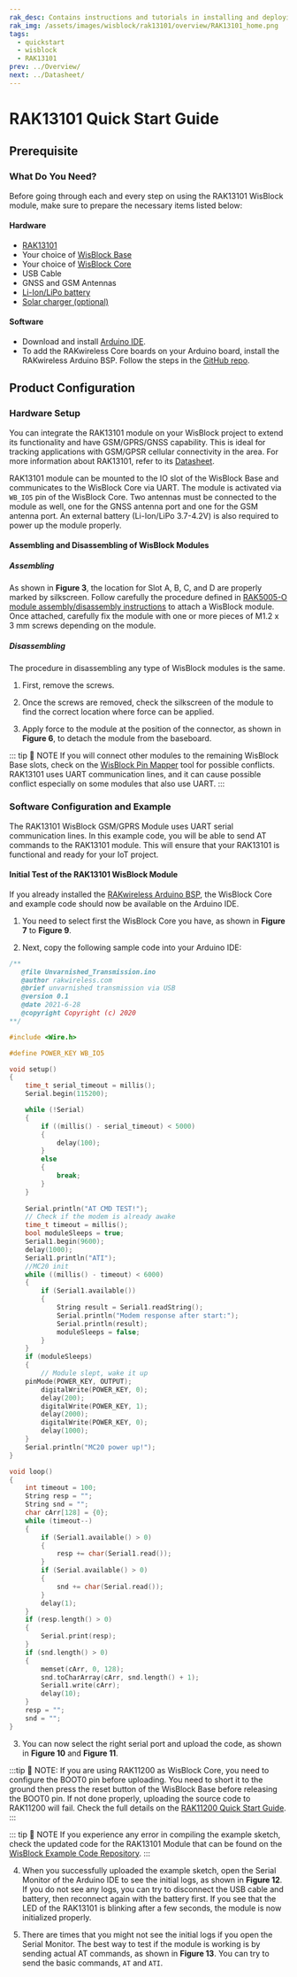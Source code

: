 ```yaml
---
rak_desc: Contains instructions and tutorials in installing and deploying your RAK13101. Instructions are written in a detailed and step-by-step manner for an easier experience in setting up your device. Aside from the hardware configuration, it also contains a software setup that includes detailed example codes that will help you get started.
rak_img: /assets/images/wisblock/rak13101/overview/RAK13101_home.png
tags:
  - quickstart
  - wisblock
  - RAK13101
prev: ../Overview/ 
next: ../Datasheet/ 
---
```


# RAK13101 Quick Start Guide

<!--
## Introduction

This guide introduces the WisBlock RAK13101 GSM/GPRS Module and how to start using it.

The example in this guide will allow you to send AT commands to the Quectel MC20CE module via USB connection using serial terminal.

-->

## Prerequisite

### What Do You Need?

Before going through each and every step on using the RAK13101 WisBlock module, make sure to prepare the necessary items listed below:

#### Hardware

- [RAK13101](https://store.rakwireless.com/collections/wisblock-wireless/products/wisblock-gsm-module-rak13101)
- Your choice of [WisBlock Base](https://store.rakwireless.com/collections/wisblock-base) 
- Your choice of [WisBlock Core](https://store.rakwireless.com/collections/wisblock-core)
- USB Cable
- GNSS and GSM Antennas
- [Li-Ion/LiPo battery](https://store.rakwireless.com/collections/wisblock-accessory/products/battery-connector-cable)
- [Solar charger (optional)](https://store.rakwireless.com/collections/wisblock-accessory/products/solar-panel-connector-cable)


#### Software

- Download and install [Arduino IDE](https://www.arduino.cc/en/Main/Software).
- To add the RAKwireless Core boards on your Arduino board, install the RAKwireless Arduino BSP. Follow the steps in the [GitHub repo](https://github.com/RAKWireless/RAKwireless-Arduino-BSP-Index).

## Product Configuration

### Hardware Setup

You can integrate the RAK13101 module on your WisBlock project to extend its functionality and have GSM/GPRS/GNSS capability. This is ideal for tracking applications with GSM/GPSR cellular connectivity in the area. For more information about RAK13101, refer to its [Datasheet](../Datasheet/).

RAK13101 module can be mounted to the IO slot of the WisBlock Base and communicates to the WisBlock Core via UART. The module is activated via `WB_IO5` pin of the WisBlock Core. Two antennas must be connected to the module as well, one for the GNSS antenna port and one for the GSM antenna port. An external battery (Li-Ion/LiPo 3.7-4.2V) is also required to power up the module properly.

<rk-img
  src="/assets/images/wisblock/rak13101/quickstart/rak13101_assembly.png"
  width="80%"
  caption="RAK13101 connection to WisBlock Base"
/>

<rk-img
  src="/assets/images/wisblock/rak13101/quickstart/battery-connection.gif"
  width="35%"
  caption="WisBlock Base battery polarity and connection"
/>


#### Assembling and Disassembling of WisBlock Modules

##### Assembling

As shown in **Figure 3**, the location for Slot A, B, C, and D are properly marked by silkscreen. Follow carefully the procedure defined in [RAK5005-O module assembly/disassembly instructions](https://docs.rakwireless.com/Knowledge-Hub/Learn/RAK5005-O-Baseboard-Installation-Guide/) to attach a WisBlock module. Once attached, carefully fix the module with one or more pieces of M1.2 x 3&nbsp;mm screws depending on the module.

<rk-img
  src="/assets/images/wisblock/rak13101/quickstart/rak13101_mounting.png"
  width="70%"
  caption="RAK13101 connection to WisBlock Base"
/>

##### Disassembling

The procedure in disassembling any type of WisBlock modules is the same. 

1. First, remove the screws.  

<rk-img
  src="/assets/images/wisblock/rak13101/quickstart/16.removing-screws.png"
  width="70%"
  caption="Removing screws from the WisBlock module"
/>

2. Once the screws are removed, check the silkscreen of the module to find the correct location where force can be applied.

<rk-img
  src="/assets/images/wisblock/rak13101/quickstart/17.detaching-silkscreen.png"
  width="70%"
  caption="Detaching silkscreen on the WisBlock module"
/>

3. Apply force to the module at the position of the connector, as shown in **Figure 6**, to detach the module from the baseboard.

<rk-img
  src="/assets/images/wisblock/rak13101/quickstart/18.detaching-module.png"
  width="70%"
  caption="Applying even forces on the proper location of a WisBlock module"
/>

::: tip 📝 NOTE
If you will connect other modules to the remaining WisBlock Base slots, check on the [WisBlock Pin Mapper](https://docs.rakwireless.com/Knowledge-Hub/Pin-Mapper/) tool for possible conflicts. RAK13101 uses UART communication lines, and it can cause possible conflict especially on some modules that also use UART. 
:::

### Software Configuration and Example

The RAK13101 WisBlock GSM/GPRS Module uses UART serial communication lines. In this example code, you will be able to send AT commands to the RAK13101 module. This will ensure that your RAK13101 is functional and ready for your IoT project.

#### Initial Test of the RAK13101 WisBlock Module

If you already installed the [RAKwireless Arduino BSP](https://github.com/RAKWireless/RAKwireless-Arduino-BSP-Index), the WisBlock Core and example code should now be available on the Arduino IDE.

1. You need to select first the WisBlock Core you have, as shown in **Figure 7** to **Figure 9**.

<rk-img
  src="/assets/images/wisblock/rak13101/quickstart/rak4631_board.png"
  width="100%"
  caption="Selecting RAK4631 as WisBlock Core"
/>

<rk-img
  src="/assets/images/wisblock/rak13101/quickstart/rak11200_board.png"
  width="100%"
  caption="Selecting RAK11200 as WisBlock Core"
/>

<rk-img
  src="/assets/images/wisblock/rak13101/quickstart/rak11300_board.png"
  width="100%"
  caption="Selecting RAK11300 as WisBlock Core"
/>

2. Next, copy the following sample code into your Arduino IDE:

```c
/**
   @file Unvarnished_Transmission.ino
   @author rakwireless.com
   @brief unvarnished transmission via USB
   @version 0.1
   @date 2021-6-28
   @copyright Copyright (c) 2020
**/

#include <Wire.h>

#define POWER_KEY WB_IO5

void setup()
{
	time_t serial_timeout = millis();
	Serial.begin(115200);

	while (!Serial)
	{
		if ((millis() - serial_timeout) < 5000)
		{
            delay(100);
        }
        else
        {
            break;
        }
	}
	
	Serial.println("AT CMD TEST!");
	// Check if the modem is already awake
	time_t timeout = millis();
	bool moduleSleeps = true;
	Serial1.begin(9600);
	delay(1000);
	Serial1.println("ATI");
	//MC20 init
	while ((millis() - timeout) < 6000)
	{
		if (Serial1.available())
		{
			String result = Serial1.readString();
			Serial.println("Modem response after start:");
			Serial.println(result);
			moduleSleeps = false;
		}
	}
	if (moduleSleeps)
	{
		// Module slept, wake it up
    pinMode(POWER_KEY, OUTPUT);
		digitalWrite(POWER_KEY, 0);
		delay(200);
		digitalWrite(POWER_KEY, 1);
		delay(2000);
		digitalWrite(POWER_KEY, 0);
		delay(1000);
	}
	Serial.println("MC20 power up!");
}

void loop()
{
	int timeout = 100;
	String resp = "";
	String snd = "";
	char cArr[128] = {0};
	while (timeout--)
	{
		if (Serial1.available() > 0)
		{
			resp += char(Serial1.read());
		}
		if (Serial.available() > 0)
		{
			snd += char(Serial.read());
		}
		delay(1);
	}
	if (resp.length() > 0)
	{
		Serial.print(resp);
	}
	if (snd.length() > 0)
	{
		memset(cArr, 0, 128);
		snd.toCharArray(cArr, snd.length() + 1);
		Serial1.write(cArr);
		delay(10);
	}
	resp = "";
	snd = "";
}
```

3. You can now select the right serial port and upload the code, as shown in **Figure 10** and **Figure 11**.

:::tip 📝 NOTE:
If you are using RAK11200 as WisBlock Core, you need to configure the BOOT0 pin before uploading. You need to short it to the ground then press the reset button of the WisBlock Base before releasing the BOOT0 pin. If not done properly, uploading the source code to RAK11200 will fail. Check the full details on the [RAK11200 Quick Start Guide](/Product-Categories/WisBlock/RAK11200/Quickstart/#uploading-to-wisblock).
:::

<rk-img
  src="/assets/images/wisblock/rak13101/quickstart/select_port.png"
  width="100%"
  caption="Selecting the correct Serial Port"
/>

<rk-img
  src="/assets/images/wisblock/rak13101/quickstart/upload.png"
  width="100%"
  caption="Uploading the RAK13101 example code"
/>

::: tip 📝 NOTE
If you experience any error in compiling the example sketch, check the updated code for the RAK13101 Module that can be found on the [WisBlock Example Code Repository](https://github.com/RAKWireless/WisBlock/tree/master/examples/common/communications/Cellular/RAK13101_MC20_Module/Unvarnished_Transmission).
:::

4. When you successfully uploaded the example sketch, open the Serial Monitor of the Arduino IDE to see the initial logs, as shown in **Figure 12**. If you do not see any logs, you can try to disconnect the USB cable and battery, then reconnect again with the battery first. If you see that the LED of the RAK13101 is blinking after a few seconds, the module is now initialized properly.

<rk-img
  src="/assets/images/wisblock/rak13101/quickstart/basic_log.png"
  width="100%"
  caption="RAK13101 initial logs"
/>

5. There are times that you might not see the initial logs if you open the Serial Monitor. The best way to test if the module is working is by sending actual AT commands, as shown in **Figure 13**. You can try to send the basic commands, `AT` and `ATI`.

<rk-img
  src="/assets/images/wisblock/rak13101/quickstart/at_logs.png"
  width="100%"
  caption="RAK13101 AT and ATI command"
/>

